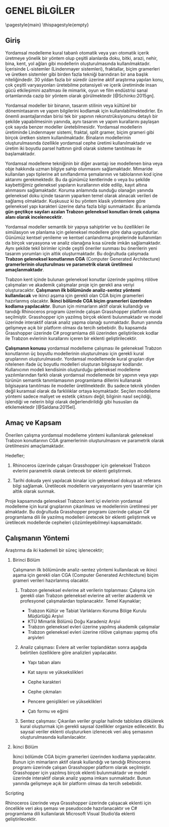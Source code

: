 # GENEL BİLGİLER

\pagestyle{main}
\thispagestyle{empty}

## Giriş

Yordamsal modelleme kural tabanlı otomatik veya yarı otomatik içerik üretmeye yönelik bir yöntem olup çeşitli alanlarda doku, bitki, arazi, nehir, bina, kent, yol ağları gibi modellerin oluşturulmasında kullanılmaktadır. İçerisinde L-sistemler (Lindenmayer sistemleri), fraktallar, biçim gramerleri ve üretken sistemler gibi birden fazla tekniği barındıran bir ana başlık niteliğindedir. 30 yıldan fazla bir süredir üzerine aktif araştırma yapılan konu, çok çeşitli varyasyonları üretebilme potansiyeli ve içerik üretiminde insan gücü etkileşimini azaltması ile mimarlık, oyun ve film endüstrisi sanal ortamlarında cazip bir yöntem olarak görülmektedir [@Schinko:2015gn].

Yordamsal modeller bir binanın, tasarım stilinin veya kültürel bir dönemintasarım ve yapım bilgilerini kodlamak için kullanılabilmektedirler. En önemli avantajlarından birisi tek bir yapının rekonstrüksiyonunu detaylı bir şekilde yapabilmesinin yanında, aynı tasarım ve yapım kurallarını paylaşan çok sayıda benzer modeller üretebilmesidir. Yordamsal modellerin üretiminde Lindenmayer sistemi, fraktal, split gramer, biçim grameri gibi birçok üretken sistem kullanılmaktadır. Binaların modellerinin oluşturulmasında özellikle yordamsal cephe üretimi kullanılmaktadır ve üretim iki boyutlu parsel hattının girdi olarak sisteme tanıtılması ile başlamaktadır.

Yordamsal modelleme tekniğinin bir diğer avantajı ise modellenen bina veya obje hakkında uzman bilgiye sahip olunmasını sağlamaktadır. Mimaride kullanılan yapı tiplerine ait sınıflandırma şemalarının ve tablolarının kod içine aktarımı gerekmektedir. Bu da günümüz kentlerinde o veya bu şekilde kaybettiğimiz geleneksel yapıların kurallarının elde edilip, kayıt altına alınmasını sağlamaktadır. Koruma anlamında sunduğu olanağın yanında geleneksel doku içinde tasarım yaparken temel olarak alınacak verileri de sağlamış olmaktadır. Kuşkusuz ki bu yöntem klasik yöntemlere göre geleneksel yapı karakteri üzerine daha fazla bilgi sunmaktadır. Bu anlamda **gün geçtikçe sayıları azalan Trabzon geleneksel konutları örnek çalışma alanı olarak incelenecektir**.

Yordamsal modeller semantik bir yapıya sahiptirler ve bu özellikleri ile simülasyon ve planlama için geleneksel modellere göre daha uygundurlar. Günümüz kentsel yenileme ve kentsel canlandırma projelerinde kullanımları da birçok varyasyona ve analiz olanağına kısa sürede imkân sağlamaktadır. Aynı şekilde tekil birimler içinde çeşitli öneriler sunması bu önerilerin yeni tasarım yorumları için altlık oluşturmaktadır. Bu doğrultuda çalışmada **Trabzon geleneksel konutlarının CGA** (Computer Generated Architecture) **gramerlerinin oluşturulması ve parametrik olarak üretilmesi amaçlanmaktadır**.

Trabzon kent içinde bulunan geleneksel konutlar üzerinde yapılmış rölöve çalışmaları ve akademik çalışmalar proje için gerekli ana veriyi oluşturacaktır. **Çalışmanın ilk bölümünde analiz-sentez yöntemi kullanılacak** ve ikinci aşama için gerekli olan CGA biçim gramerleri hazırlanmış olacaktır. **İkinci bölümde CGA biçim gramerleri üzerinden kodlama yapılacaktır**. Bunun için mimarların aktif olarak kullandığı ve tanıdığı Rhinoceros programı üzerinde çalışan Grasshopper platform olarak seçilmiştir. Grasshopper için yazılmış birçok eklenti bulunmaktadır ve model üzerinde interaktif olarak analiz yapma olanağı sunmaktadır. Bunun yanında gelişmeye açık bir platform olması da tercih sebebidir. Bu kapsamda Grasshopper üzerinde C\# programlama dili üzerinden geliştirilecek kodlar ile Trabzon evlerinin kurallarını içeren bir eklenti geliştirilecektir.

**Çalışmanın konusu** yordamsal modelleme çalışması ile geleneksel Trabzon konutlarının üç boyutlu modellerinin oluşturulması için gerekli kural gruplarının oluşturulmasıdır. Yordamsal modellemede kural grupları diye nitelenen ifade üç boyutlu modelleri oluşturan bilgisayar kodlarıdır. Kullanıcının modeli kendisinin oluşturduğu geleneksel modelleme yazılımlarından farklı olarak yordamsal modellemede bir yapının veya yapı türünün semantik tanımlamasının programlama dillerini kullanarak bilgisayara tanıtılması ile modeller üretilmektedir. Bu sadece teknik yönden değil kuramsal olarak da farklılıklar ortaya koymaktadır. Seçilen modelleme yöntemi sadece maliyet ve estetik çıktısını değil; bilginin nasıl seçildiği, işlendiği ve nelerin bilgi olarak değerlendirildiği gibi hususları da etkilemektedir [@Saldana:2015el].

## Amaç ve Kapsam

Önerilen çalışma yordamsal modelleme yöntemi kullanılarak geleneksel Trabzon konutlarının CGA gramerlerinin oluşturulmasını ve parametrik olarak üretilmesini amaçlamaktadır.

Hedefler;

<!--Kütlesel cephe ve plan üretiminin beraber yapılacağı bütünleşik bir yöntem geliştirmek.-->

<!--Geliştirilecek yöntem ile kütlesel cephe özelliklerinin yanında plan şeması da oluşturularak iç mekanların kullanım amacına, mekanların birbirleriyle olan orantılarına, aydınlanma ve sirkülasyon gibi özelliklerine ait bilgiler sağlamak.-->

1. Rhinoceros üzerinde çalışan Grasshopper için geleneksel Trabzon evlerini parametrik olarak üretecek bir eklenti geliştirmek.

   <!--Geliştirilecek eklenti ile tahrip olmuş geleneksel Trabzon evleri için tahrip olmadan önceki haline dair muhtemel karakteristik özellikleri üretilebilmek.-->

2. Tarihi dokuda yeni yapılacak binalar için geleneksel dokuya ait referans bilgi sağlamak. Üretilecek modellerin varyasyonlarını yeni tasarımlar için altlık olarak sunmak.

Proje kapsamında geleneksel Trabzon kent içi evlerinin yordamsal modelleme için kural gruplarının çıkarılması ve modellerinin üretilmesi yer almaktadır. Bu doğrultuda Grasshopper programı üzerinde çalışan C\# programlama dili ile yazılmış modelleri üretecek bir eklenti geliştirmek ve üretilecek modellerde cepheleri çözümleyebilmeyi kapsamaktadır.

## Çalışmanın Yöntemi

Araştırma da iki kademeli bir süreç işlenecektir;

1. Birinci Bölüm

   Çalışmanın ilk bölümünde analiz-sentez yöntemi kullanılacak ve ikinci aşama için gerekli olan CGA (Computer Generated Architecture) biçim grameri verileri hazırlanmış olacaktır.
   1. Trabzon geleneksel evlerine ait verilerin toplanması: Çalışma için gerekli olan Trabzon geleneksel evlerine ait veriler akademik ve profesyonel çalışmalardan toplanacaktır. Temel Kaynaklar;

       -   Trabzon Kültür ve Tabiat Varlıklarını Koruma Bölge Kurulu Müdürlüğü Arşivi
       -   KTÜ Mimarlık Bölümü Doğu Karadeniz Arşivi
       -   Trabzon geleneksel evleri üzerine yapılmış akademik çalışmalar
       -   Trabzon geleneksel evleri üzerine rölöve çalışması yapmış ofis arşivleri

   2. Analiz çalışması: Evlere ait veriler toplandıktan sonra aşağıda belirtilen özelliklere göre analizleri yapılacaktır.

       - Yapı taban alanı

         <!--Yapı hacmi, Plan tipi-->

       - Kat sayısı ve yüksekslikleri

       - Cephe karakteri

       - Cephe çıkmaları

       - Pencere genişlikleri ve yükseklikleri

       - Çatı formu ve eğimi

         <!-- Parsel kullanımı, Bahçe içi yerleşim -->

   3. Sentez çalışması: Çıkarılan veriler gruplar halinde tablolara dökülerek kural oluşturmak için gerekli sayısal özellikler organize edilecektir. Bu sayısal veriler eklenti oluştururken izlenecek veri akış şemasının oluşturulmasında kullanılacaktır.

2. İkinci Bölüm

   İkinci bölümde CGA biçim gramerleri üzerinden kodlama yapılacaktır. Bunun için mimarların aktif olarak kullandığı ve tanıdığı Rhinoceros programı üzerinde çalışan Grasshopper platform olarak seçilmiştir. Grasshopper için yazılmış birçok eklenti bulunmaktadır ve model üzerinde interaktif olarak analiz yapma imkanı sunmaktadır. Bunun yanında gelişmeye açık bir platform olması da tercih sebebidir.

Scripting

   Rhinoceros üzerinde veya Grasshopper üzerinde çalışacak eklenti için öncelikle veri akış şeması ve pseudocode hazırlanacaktır ve C\# programlama dili kullanılarak Microsoft Visual Studio’da eklenti geliştirilecektir.

<!--**Alternatif yöntemler**-->

<!--Bilgisayar yazılımcısı yardımı-->

<!--C\# programlama dili kullanılırken karşılaşılabilecek olumsuzluklarda bir bilgisayar yazılımcısına başvurulacaktır.-->

<!--Esri City Engine-->

<!--Programlama dili kullanılarak istenilen sonuca ulaşılamaması durumunda Esri firmasına ait City Engine yazılımında CGA kod kurallarını yazarak geleneksel yapılara ait cephe çözümlemeleri oluşturulacaktır.-->

<!--Çalışma Alanı: Trabzon geleneksel kent içi konutları hakkında yeterli hazır bilgiye ulaşılamaması durumunda. Saka (Saka, 1996) tarafından hazırlanmış tez üzerinden Akçaabat geleneksel konutları çalışma alanı olarak tercih edilebilir.-->